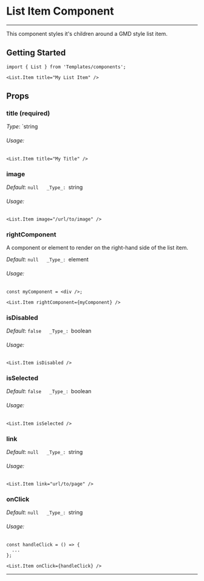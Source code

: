 # List Item Component
---

This component styles it's children around a GMD style list item.

## Getting Started

```
import { List } from 'Templates/components';

<List.Item title="My List Item" />
```

## Props

### title (required)

_Type_: `string  

###### Usage:

```
<List.Item title="My Title" />
```

### image

_Default_: `null  
_Type_: `string  

###### Usage:

```
<List.Item image="/url/to/image" />
```

### rightComponent

A component or element to render on the right-hand side of the list item.

_Default_: `null  
_Type_: `element  

###### Usage:

```
const myComponent = <div />;

<List.Item rightComponent={myComponent} />
```

### isDisabled

_Default_: `false  
_Type_: `boolean  

###### Usage:

```
<List.Item isDisabled />
```

### isSelected

_Default_: `false  
_Type_: `boolean  

###### Usage:

```
<List.Item isSelected />
```

### link

_Default_: `null  
_Type_: `string  

###### Usage:

```
<List.Item link="url/to/page" />
```

### onClick

_Default_: `null  
_Type_: `string  

###### Usage:

```
const handleClick = () => {
  ...
};

<List.Item onClick={handleClick} />
```
---
